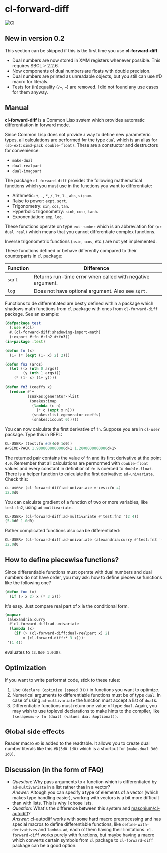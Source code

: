 # cl-forward-diff
[![CI](https://github.com/shamazmazum/cl-forward-diff/actions/workflows/test.yml/badge.svg)](https://github.com/shamazmazum/cl-forward-diff/actions/workflows/test.yml)

## New in version 0.2

This section can be skipped if this is the first time you use
**cl-forward-diff**.

* Dual numbers are now stored in XMM registers whenever possible. This requires
  SBCL > 2.2.6.
* Now components of dual numbers are floats with double precision.
* Dual numbers are printed as unreadable objects, but you still can use #D macro
  for literals.
* Tests for (in)equality (`/=`, `=`) are removed. I did not found any use cases
  for them anyway.

## Manual
**cl-forward-diff** is a Common Lisp system which provides automatic
differentiation in forward mode.

Since Common Lisp does not provide a way to define new parameteric types, all
calculations are performed for the type `dual` which is an alias for
`(sb-ext:simd-pack double-float)`. These are a constuctor and destructors for
convenience:

* `make-dual`
* `dual-realpart`
* `dual-imagpart`

The package `cl-forward-diff` provides the following mathematical functions
which you must use in the functions you want to differentiate:

* Arithmetic: `+`, `-`, `*`, `/`, `1+`, `1-`, `abs`, `signum`.
* Raise to power: `expt`, `sqrt`.
* Trigonometry: `sin`, `cos`, `tan`.
* Hyperbolic trigonometry: `sinh`, `cosh`, `tanh`.
* Exponentiation: `exp`, `log`.

These functions operate on type `ext-number` which is an abbreviation for
`(or dual real)` which means that you cannot differentiate complex functions.

Inverse trigonometric functions (`asin`, `acos`, etc.) are not yet implemented.

These functions defined or behave differently compared to their counterparts in
`cl` package:

| Function   | Difference                                                  |
|------------|-------------------------------------------------------------|
| `sqrt`     | Returns run-time error when called with negative argument.  |
| `log`      | Does not have optional argument. Also see `sqrt`.           |

Functions to de differentiated are bestly defined within a package which shadows
math functions from `cl` package with ones from `cl-forward-diff` package. See
an example:

``` lisp
(defpackage test
  (:use #:cl)
  #.(cl-forward-diff:shadowing-import-math)
  (:export #:fn #:fn2 #:fn3))
(in-package :test)

(defun fn (x)
  (1+ (* (expt (1- x) 2) 2)))

(defun fn2 (args)
  (let ((x (nth 0 args))
        (y (nth 1 args)))
    (* (1- x) (1+ y))))
    
(defun fn3 (coeffs x)
  (reduce #'+
          (snakes:generator->list
           (snakes:imap
            (lambda (c n)
              (* c (expt x n)))
            (snakes:list->generator coeffs)
            (snakes:icount 0)))))
```

You can now calculate the first derivative of `fn`. Suppose you are in `cl-user`
package. Type this in REPL:

``` lisp
CL-USER> (test:fn #d(4d0 1d0))
#<SIMD-PACK 1.9000000000000d+1 1.2000000000000d+1>
```

The returned pair contains the value of `fn` and its first derivative at the
point `4.0`. Remember that all calculations are permormed with `double-float`
values and every constant in definition of `fn` is coerced to `double-float`.
There is a helper function to calculate the first derivative:
`ad-univariate`. Check this:

``` lisp
CL-USER> (cl-forward-diff:ad-univariate #'test:fn 4)
12.0d0
```

You can calculate gradient of a function of two or more variables, like
`test:fn2`, using `ad-multivariate`.

``` lisp
CL-USER> (cl-forward-diff:ad-multivariate #'test:fn2 '(2 4))
(5.0d0 1.0d0)
```

Rather complicated functions also can be differentiated:

``` lisp
CL-USER> (cl-forward-diff:ad-univariate (alexandria:curry #'test:fn3 '(1 2 1)) 5)
12.0d0
```

## How to define piecewise functions?

Since differentiable functions must operate with dual numbers and dual numbers
do not have order, you may ask: how to define piecewise functions like the
following one?

``` lisp
(defun foo (x)
  (if (> x 2) x (* 3 x)))
```

It's easy. Just compare real part of x in the conditional form.

``` lisp
(mapcar
 (alexandria:curry
  #'cl-forward-diff:ad-univariate
  (lambda (x)
    (if (> (cl-forward-diff:dual-realpart x) 2)
        x (cl-forward-diff:* 3 x))))
 '(1 4))
```

evaluates to `(3.0d0 1.0d0)`.

## Optimization

If you want to write performat code, stick to these rules:

1. Use `(declare (optimize (speed 3)))` in functions you want to optimize.
2. Numerical arguments to differentiable functions must be of type `dual`. In
   case of using `ad-multivariate` the function must accept a list of `dual`s.
3. Differentiable functions must return one value of type `dual`. Again, you may
   wish to use toplevel declarations to make hints to the compiler, like
   `(serapeum:-> fn (dual) (values dual &optional))`.

## Global side effects
Reader macro `#D` is added to the readtable. It allows you to create dual number
literals like this `#D(3d0 1d0)` which is a shortcut for `(make-dual 3d0 1d0)`.

## Discussion (in the form of FAQ)

* *Question*: Why pass arguments to a function which is differentiated by
  `ad-multivariate` in a list rather than in a vector?  
  *Answer*: Altough you can specify a type of elements of a vector (which makes
  type handling easier), working with vectors is a bit more difficult than with
  lists. This is why I chose lists.
* *Question*: What's the difference between this system and
  [masonium/cl-autodiff](https://github.com/masonium/cl-autodiff)?  
  *Answer*: cl-autodiff works with some hard macro preprocessing and has special
  macros to define differentiable functions, like `define-with-derivatives` and
  `lambda-ad`, each of them having their limitations. `cl-forward-diff` works
  purely with functions, but maybe having a macro which converts certain symbols
  from `cl` package to `cl-forward-diff` package can be a good option.
